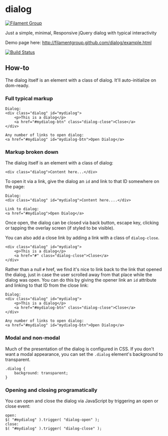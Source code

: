 # dialog

[![Filament Group](http://filamentgroup.com/images/fg-logo-positive-sm-crop.png) ](http://www.filamentgroup.com/)

Just a simple, minimal, Responsive jQuery dialog with typical interactivity

Demo page here: http://filamentgroup.github.com/dialog/example.html

[![Build Status](https://travis-ci.org/filamentgroup/dialog.svg)](https://travis-ci.org/filamentgroup/dialog)

## How-to

The dialog itself is an element with a class of dialog.  It'll auto-initialize on dom-ready.


### Full typical markup

````
Dialog:
<div class="dialog" id="mydialog">
	<p>This is a dialog</p>
	<a href="#mydialog-btn" class="dialog-close">Close</a>
</div>

Any number of links to open dialog:
<a href="#mydialog" id="mydialog-btn">Open Dialog</a>
````

### Markup broken down

The dialog itself is an element with a class of dialog:

````
<div class="dialog">Content here...</div>
````

To open it via a link, give the dialog an `id` and link to that ID somewhere on the page:

````
Dialog:
<div class="dialog" id="mydialog">Content here....</div>

Link to dialog:
<a href="#mydialog">Open Dialog</a>
````

Once open, the dialog can be closed via back button, escape key, clicking or tapping the overlay screen (if styled to be visible).

You can also add a close link by adding a link with a class of `dialog-close`.

````
<div class="dialog" id="mydialog">
	<p>This is a dialog</p>
	<a href="#" class="dialog-close">Close</a>
</div>
````

Rather than a null `#` href, we find it's nice to link back to the link that opened the dialog, just in case the user scrolled away from that place while the dialog was open. You can do this by giving the opener link an `id` attribute and linking to that ID from the close link:

````
Dialog:
<div class="dialog" id="mydialog">
	<p>This is a dialog</p>
	<a href="#mydialog-btn" class="dialog-close">Close</a>
</div>

Any number of links to open dialog:
<a href="#mydialog" id="mydialog-btn">Open Dialog</a>
````

### Modal and non-modal

Much of the presentation of the dialog is configured in CSS. If you don't want a modal appearance, you can set the `.dialog` element's background to transparent.

````
.dialog {
	background: transparent;
}
````


### Opening and closing programatically

You can open and close the dialog via JavaScript by triggering an open or close event:

````
open:
$( "#mydialog" ).trigger( "dialog-open" );
close:
$( "#mydialog" ).trigger( "dialog-close" );
````
